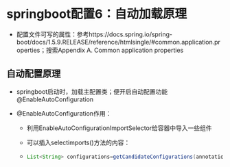 # springboot配置6：自动加载原理



* 配置文件可写的属性：参考https://docs.spring.io/spring-boot/docs/1.5.9.RELEASE/reference/htmlsingle/#common.application.properties；搜索Appendix A. Common application properties



## 自动配置原理

* springboot启动时，加载主配置类；便开启自动配置功能@EnableAutoConfiguration

* @EnableAutoConfiguration作用：

  * 利用EnableAutoConfigurationImportSelector给容器中导入一些组件

  * 可以插入selectimports()方法的内容：

  * ```java
    List<String> configurations=getCandidateConfigurations(annotationMetadata,attributes)获取候选的配置
    ```

    

